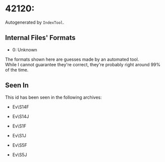 # 42120: 

Autogenerated by `IndexTool`.  



## Internal Files' Formats
- 0: Unknown

The formats shown here are guesses made by an automated tool.  
While I cannot guarantee they're correct, they're probably right around 99% of the time.

## Seen In

This id has been seen in the following archives:  

- Ev\S14F  

- Ev\S14J  

- Ev\S1F  

- Ev\S1J  

- Ev\S5F  

- Ev\S5J  
